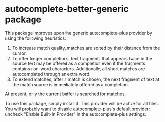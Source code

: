 # autocomplete-better-generic package

This package improves upon the generic autocomplete-plus provider by using the following heuristics:

1. To increase match quality, matches are sorted by their distance from the cursor.
2. To offer longer completions, text fragments that appears twice in the source text may be offered as a completion even if the fragments contains non-word characters. Additionally, all short matches are autocompleted through an extra word.
3. To extend matches, after a match is chosen, the next fragment of text at the match source is immediately offered as a completion.

At present, only the current buffer is searched for matches.

To use this package, simply install it. This provider will be active for all files. You will probably want to disable autocomplete-plus's default provider: uncheck "Enable Built-In Provider" in the autocomplete-plus settings.
